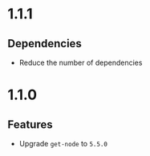 # 1.1.1

## Dependencies

- Reduce the number of dependencies

# 1.1.0

## Features

- Upgrade `get-node` to `5.5.0`
